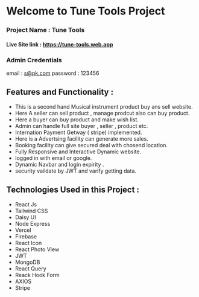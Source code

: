 # Welcome to Tune Tools Project
### Project Name : Tune Tools
#### Live Site link : https://tune-tools.web.app

### Admin Credentials
email : s@pk.com
password : 123456

## Features and Functionality :

* This is a second hand Musical instrument product buy ans sell website.
* Here A seller can sell product , manage prodcut also can buy product.
* Here a buyer can buy product and make wish list.
* Admin can handle full site buyer , seller , product etc.
* Internation Payment Getway ( stripe) implemented.
* Here is a Advertsing facility can generate more sales.
* Booking facility can give secured deal with chosend location.
* Fully Responsive and Interactive Dynamic website.
* logged in with email or google.
* Dynamic Navbar and login expirity .
* security vaildate by JWT and varify getting data.

## Technologies Used in this Project :
* React Js
* Tailwind CSS
* Daisy UI
* Node Express
* Vercel 
* Firebase
* React Icon
* React Photo View
* JWT
* MongoDB
* React Query
* Reack Hook Form 
* AXIOS 
* Stripe



